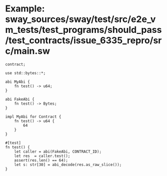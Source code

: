 # Example: sway_sources/sway/test/src/e2e_vm_tests/test_programs/should_pass/test_contracts/issue_6335_repro/src/main.sw

```sway
contract;

use std::bytes::*;

abi MyAbi {
    fn test() -> u64;
}

abi FakeAbi {
    fn test() -> Bytes;
}

impl MyAbi for Contract {
    fn test() -> u64 {
        64
    }
}

#[test]
fn test() {
    let caller = abi(FakeAbi, CONTRACT_ID);
    let res  = caller.test();
    assert(res.len() == 64);
    let s: str[30] = abi_decode(res.as_raw_slice());
}

```
